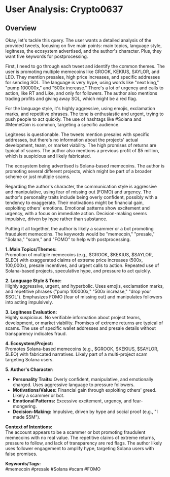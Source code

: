 # User Analysis: Crypto0637

## Overview

<think>
Okay, let's tackle this query. The user wants a detailed analysis of the provided tweets, focusing on five main points: main topics, language style, legitness, the ecosystem advertised, and the author's character. Plus, they want five keywords for postprocessing.

First, I need to go through each tweet and identify the common themes. The user is promoting multiple memecoins like GROOK, KEKIUS, SAYLOR, and LEO. They mention presales, high price increases, and specific addresses for sending SOL. The language is very hype, using words like "next king," "pump 100000x," and "500x increase." There's a lot of urgency and calls to action, like RT and Like, and only for followers. The author also mentions trading profits and giving away SOL, which might be a red flag.

For the language style, it's highly aggressive, using emojis, exclamation marks, and repetitive phrases. The tone is enthusiastic and urgent, trying to push people to act quickly. The use of hashtags like #Solana and #MemeCoin is common, targeting a specific audience.

Legitness is questionable. The tweets mention presales with specific addresses, but there's no information about the projects' actual development, team, or market viability. The high promises of returns are typical of scams. The author also mentions a previous profit of $5 million, which is suspicious and likely fabricated.

The ecosystem being advertised is Solana-based memecoins. The author is promoting several different projects, which might be part of a broader scheme or just multiple scams.

Regarding the author's character, the communication style is aggressive and manipulative, using fear of missing out (FOMO) and urgency. The author's personality traits include being overly confident, possibly with a tendency to exaggerate. Their motivations might be financial gain, exploiting others' emotions. Emotional patterns show excitement and urgency, with a focus on immediate action. Decision-making seems impulsive, driven by hype rather than substance.

Putting it all together, the author is likely a scammer or a bot promoting fraudulent memecoins. The keywords would be "memecoin," "presale," "Solana," "scam," and "FOMO" to help with postprocessing.
</think>

**1. Main Topics/Themes:**  
Promotion of multiple memecoins (e.g., $GROOK, $KEKIUS, $SAYLOR, $LEO) with exaggerated claims of extreme price increases (500x, 100,000x), presale incentives, and urgent calls to action. Repeated use of Solana-based projects, speculative hype, and pressure to act quickly.  

**2. Language Style & Tone:**  
Highly aggressive, urgent, and hyperbolic. Uses emojis, exclamation marks, and repetitive phrases ("pump 100000x," "500x increase," "drop your $SOL"). Emphasizes FOMO (fear of missing out) and manipulates followers into acting impulsively.  

**3. Legitness Evaluation:**  
Highly suspicious. No verifiable information about project teams, development, or market viability. Promises of extreme returns are typical of scams. The use of specific wallet addresses and presale details without transparency indicates fraud.  

**4. Ecosystem/Project:**  
Promotes Solana-based memecoins (e.g., $GROOK, $KEKIUS, $SAYLOR, $LEO) with fabricated narratives. Likely part of a multi-project scam targeting Solana users.  

**5. Author's Character:**  
- **Personality Traits:** Overly confident, manipulative, and emotionally charged. Uses aggressive language to pressure followers.  
- **Motivations/Values:** Financial gain through exploiting others' greed. Likely a scammer or bot.  
- **Emotional Patterns:** Excessive excitement, urgency, and fear-mongering.  
- **Decision-Making:** Impulsive, driven by hype and social proof (e.g., "I made $5M").  

**Context of Intentions:**  
The account appears to be a scammer or bot promoting fraudulent memecoins with no real value. The repetitive claims of extreme returns, pressure to follow, and lack of transparency are red flags. The author likely uses follower engagement to amplify hype, targeting Solana users with false promises.  

**Keywords/Tags:**  
#memecoin #presale #Solana #scam #FOMO